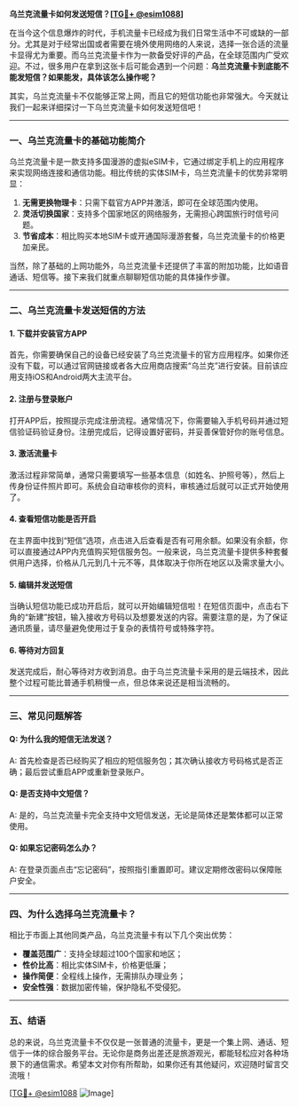 **乌兰克流量卡如何发送短信？[[TG💪+ @esim1088](https://t.me/s/esim1088)]**

在当今这个信息爆炸的时代，手机流量卡已经成为我们日常生活中不可或缺的一部分。尤其是对于经常出国或者需要在境外使用网络的人来说，选择一张合适的流量卡显得尤为重要。而乌兰克流量卡作为一款备受好评的产品，在全球范围内广受欢迎。不过，很多用户在拿到这张卡后可能会遇到一个问题：**乌兰克流量卡到底能不能发短信？如果能发，具体该怎么操作呢？**

其实，乌兰克流量卡不仅能够正常上网，而且它的短信功能也非常强大。今天就让我们一起来详细探讨一下乌兰克流量卡如何发送短信吧！

---

### **一、乌兰克流量卡的基础功能简介**

乌兰克流量卡是一款支持多国漫游的虚拟eSIM卡，它通过绑定手机上的应用程序来实现网络连接和通信功能。相比传统的实体SIM卡，乌兰克流量卡的优势非常明显：

1. **无需更换物理卡**：只需下载官方APP并激活，即可在全球范围内使用。
2. **灵活切换国家**：支持多个国家地区的网络服务，无需担心跨国旅行时信号问题。
3. **节省成本**：相比购买本地SIM卡或开通国际漫游套餐，乌兰克流量卡的价格更加亲民。

当然，除了基础的上网功能外，乌兰克流量卡还提供了丰富的附加功能，比如语音通话、短信等。接下来我们就重点聊聊短信功能的具体操作步骤。

---

### **二、乌兰克流量卡发送短信的方法**

#### **1. 下载并安装官方APP**
首先，你需要确保自己的设备已经安装了乌兰克流量卡的官方应用程序。如果你还没有下载，可以通过官网链接或者各大应用商店搜索“乌兰克”进行安装。目前该应用支持iOS和Android两大主流平台。

#### **2. 注册与登录账户**
打开APP后，按照提示完成注册流程。通常情况下，你需要输入手机号码并通过短信验证码验证身份。注册完成后，记得设置好密码，并妥善保管好你的账号信息。

#### **3. 激活流量卡**
激活过程非常简单，通常只需要填写一些基本信息（如姓名、护照号等），然后上传身份证件照片即可。系统会自动审核你的资料，审核通过后就可以正式开始使用了。

#### **4. 查看短信功能是否开启**
在主界面中找到“短信”选项，点击进入后查看是否有可用余额。如果没有余额，你可以直接通过APP内充值购买短信服务包。一般来说，乌兰克流量卡提供多种套餐供用户选择，价格从几元到几十元不等，具体取决于你所在地区以及需求量大小。

#### **5. 编辑并发送短信**
当确认短信功能已成功开启后，就可以开始编辑短信啦！在短信页面中，点击右下角的“新建”按钮，输入接收方号码以及想要发送的内容。需要注意的是，为了保证通讯质量，请尽量避免使用过于复杂的表情符号或特殊字符。

#### **6. 等待对方回复**
发送完成后，耐心等待对方收到消息。由于乌兰克流量卡采用的是云端技术，因此整个过程可能比普通手机稍慢一点，但总体来说还是相当流畅的。

---

### **三、常见问题解答**

#### **Q: 为什么我的短信无法发送？**
A: 首先检查是否已经购买了相应的短信服务包；其次确认接收方号码格式是否正确；最后尝试重启APP或重新登录账户。

#### **Q: 是否支持中文短信？**
A: 是的，乌兰克流量卡完全支持中文短信发送，无论是简体还是繁体都可以正常使用。

#### **Q: 如果忘记密码怎么办？**
A: 在登录页面点击“忘记密码”，按照指引重置即可。建议定期修改密码以保障账户安全。

---

### **四、为什么选择乌兰克流量卡？**

相比于市面上其他同类产品，乌兰克流量卡有以下几个突出优势：

- **覆盖范围广**：支持全球超过100个国家和地区；
- **性价比高**：相比实体SIM卡，价格更低廉；
- **操作简便**：全程线上操作，无需排队办理业务；
- **安全性强**：数据加密传输，保护隐私不受侵犯。

---

### **五、结语**

总的来说，乌兰克流量卡不仅仅是一张普通的流量卡，更是一个集上网、通话、短信于一体的综合服务平台。无论你是商务出差还是旅游观光，都能轻松应对各种场景下的通信需求。希望本文对你有所帮助，如果你还有其他疑问，欢迎随时留言交流哦！

[[TG💪+ @esim1088](https://t.me/s/esim1088) ![Image](https://i.postimg.cc/4NQfJmqS/Snipaste-2025-05-13-00-14-12.png)]